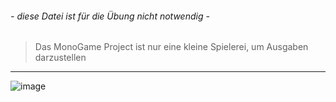 ###### - diese Datei ist für die Übung nicht notwendig - 

> Das  MonoGame Project ist nur eine kleine Spielerei, um Ausgaben darzustellen

---  

![image](https://github.com/user-attachments/assets/7efd0046-8725-4b16-aa89-26e34d346644)
